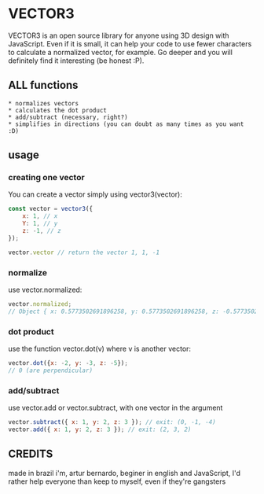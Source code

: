 # VECTOR3

VECTOR3 is an open source library for anyone using 3D design with JavaScript. Even if it is small, it can help your code to use fewer characters to calculate a normalized vector, for example. Go deeper and you will definitely find it interesting (be honest :P).

## ALL functions

    * normalizes vectors
    * calculates the dot product
    * add/subtract (necessary, right?)
    * simplifies in directions (you can doubt as many times as you want :D)

## usage

### creating one vector

You can create a vector simply using vector3(vector):

```JavaScript
const vector = vector3({
    x: 1, // x
    Y: 1, // y
    z: -1, // z
});

vector.vector // return the vector 1, 1, -1
```

### normalize

use vector.normalized:

```JavaScript
vector.normalized;
// Object { x: 0.5773502691896258, y: 0.5773502691896258, z: -0.5773502691896258 }
```

### dot product

use the function vector.dot(v) where v is another vector:

```JavaScript
vector.dot({x: -2, y: -3, z: -5});
// 0 (are perpendicular)
```

### add/subtract

use vector.add or vector.subtract, with one vector in the argument

```JavaScript
vector.subtract({ x: 1, y: 2, z: 3 }); // exit: (0, -1, -4)
vector.add({ x: 1, y: 2, z: 3 }); // exit: (2, 3, 2)
```

## CREDITS

made in brazil
i'm, artur bernardo, beginer in english and JavaScript, I'd rather help everyone than keep to myself, even if they're gangsters

